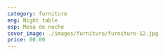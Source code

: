 ```yaml
---
category: furniture
eng: Night table
esp: Mesa de noche
cover_image: ./images/furniture/furniture-12.jpg
price: 00.00
---
```

 
